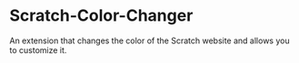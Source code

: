 # Scratch-Color-Changer
An extension that changes the color of the Scratch website and allows you to customize it.
